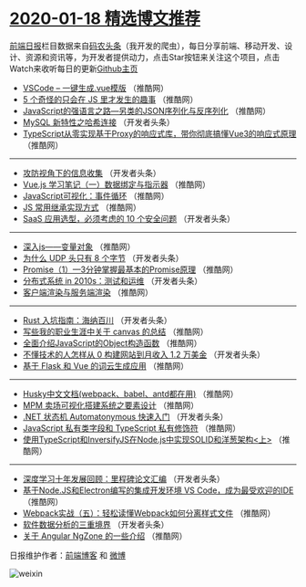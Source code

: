 # [2020-01-18 精选博文推荐](https://toutiao.qdkfweb.cn/date/2020/01/18)

[前端日报](https://qdkfweb.cn/c/news)栏目数据来自[码农头条](https://toutiao.qdkfweb.cn/)（我开发的爬虫），每日分享前端、移动开发、设计、资源和资讯等，为开发者提供动力，点击Star按钮来关注这个项目，点击Watch来收听每日的更新[Github主页](https://github.com/kujian/frontendDaily)
* [VSCode &#8211; 一键生成.vue模版](https://toutiao.qdkfweb.cn/136442.html) （推酷网）
* [5 个奇怪的只会在 JS 里才发生的趣事](https://toutiao.qdkfweb.cn/136446.html) （推酷网）
* [JavaScript的强语言之路—另类的JSON序列化与反序列化](https://toutiao.qdkfweb.cn/136444.html) （推酷网）
* [MySQL 新特性之哈希连接](https://toutiao.qdkfweb.cn/136411.html) （开发者头条）
* [TypeScript从零实现基于Proxy的响应式库，带你彻底搞懂Vue3的响应式原理](https://toutiao.qdkfweb.cn/136439.html) （推酷网）

***
* [攻防视角下的信息收集](https://toutiao.qdkfweb.cn/136405.html) （开发者头条）
* [Vue.js 学习笔记（一）数据绑定与指示器](https://toutiao.qdkfweb.cn/136518.html) （推酷网）
* [JavaScript️可视化：事件循环](https://toutiao.qdkfweb.cn/136421.html) （推酷网）
* [JS 常用继承实现方式](https://toutiao.qdkfweb.cn/136440.html) （推酷网）
* [SaaS 应用选型，必须考虑的 10 个安全问题](https://toutiao.qdkfweb.cn/136406.html) （开发者头条）

***
* [深入js——变量对象](https://toutiao.qdkfweb.cn/136423.html) （推酷网）
* [为什么 UDP 头只有 8 个字节](https://toutiao.qdkfweb.cn/136407.html) （开发者头条）
* [Promise（1）—3分钟掌握最基本的Promise原理](https://toutiao.qdkfweb.cn/136424.html) （推酷网）
* [分布式系统 in 2010s：测试和运维](https://toutiao.qdkfweb.cn/136408.html) （开发者头条）
* [客户端渲染与服务端渲染](https://toutiao.qdkfweb.cn/136426.html) （推酷网）

***
* [Rust 入坑指南：海纳百川](https://toutiao.qdkfweb.cn/136409.html) （开发者头条）
* [写些我的职业生涯中关于 canvas 的总结](https://toutiao.qdkfweb.cn/136427.html) （推酷网）
* [全面介绍JavaScript的Object构造函数](https://toutiao.qdkfweb.cn/136445.html) （推酷网）
* [不懂技术的人怎样从 0 构建网站到月收入 1.2 万美金](https://toutiao.qdkfweb.cn/136389.html) （开发者头条）
* [基于 Flask 和 Vue 的词云生成应用](https://toutiao.qdkfweb.cn/136430.html) （推酷网）

***
* [Husky中文文档(webpack、babel、antd都在用)](https://toutiao.qdkfweb.cn/136432.html) （推酷网）
* [MPM 卖场可视化搭建系统之要素设计](https://toutiao.qdkfweb.cn/136448.html) （推酷网）
* [.NET 状态机 Automatonymous 快速入门](https://toutiao.qdkfweb.cn/136412.html) （开发者头条）
* [JavaScript 私有类字段和 TypeScript 私有修饰符](https://toutiao.qdkfweb.cn/136436.html) （推酷网）
* [使用TypeScript和InversifyJS在Node.js中实现SOLID和洋葱架构&lt;上&gt;](https://toutiao.qdkfweb.cn/136515.html) （推酷网）

***
* [深度学习十年发展回顾：里程碑论文汇编](https://toutiao.qdkfweb.cn/136413.html) （开发者头条）
* [基于Node.JS和Electron编写的集成开发环境 VS Code，成为最受欢迎的IDE](https://toutiao.qdkfweb.cn/136437.html) （推酷网）
* [Webpack实战（五）：轻松读懂Webpack如何分离样式文件](https://toutiao.qdkfweb.cn/136516.html) （推酷网）
* [软件数据分析的三重境界](https://toutiao.qdkfweb.cn/136414.html) （开发者头条）
* [关于 Angular NgZone 的一些介绍](https://toutiao.qdkfweb.cn/136438.html) （推酷网）

日报维护作者：[前端博客](https://qdkfweb.cn/) 和 [微博](https://qdkfweb.cn/go/weibo)

![weixin](https://user-images.githubusercontent.com/3055447/38468989-651132ac-3b80-11e8-8e6b-15122322a9d7.png)